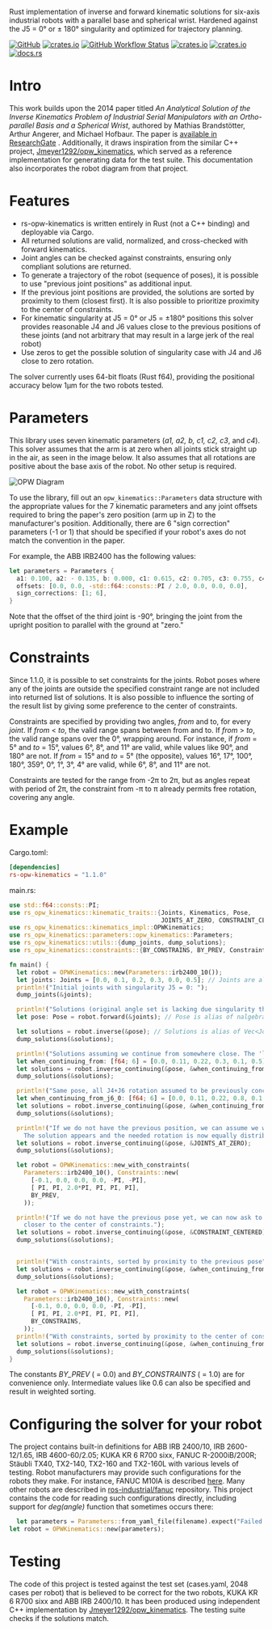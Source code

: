 Rust implementation of inverse and forward kinematic solutions for six-axis industrial robots with a parallel base
and spherical wrist. Hardened against the J5 = 0&deg; or &plusmn; 180&deg; singularity and optimized for trajectory
planning.

[![GitHub](https://img.shields.io/badge/GitHub-777777)](https://github.com/bourumir-wyngs/rs-opw-kinematics)
[![crates.io](https://img.shields.io/crates/v/rs-opw-kinematics.svg)](https://crates.io/crates/rs-opw-kinematics)
[![GitHub Workflow Status](https://img.shields.io/github/actions/workflow/status/bourumir-wyngs/rs-opw-kinematics/rust.yml)](https://github.com/bourumir-wyngs/rs-opw-kinematics/actions)
[![crates.io](https://img.shields.io/crates/l/rs-opw-kinematics.svg)](https://crates.io/crates/rs-opw-kinematics)
[![crates.io](https://img.shields.io/crates/d/rs-opw-kinematics.svg)](https://crates.io/crates/rs-opw-kinematics)
[![docs.rs](https://docs.rs/rs-opw-kinematics/badge.svg)](https://docs.rs/rs-opw-kinematics)

# Intro

This work builds upon the 2014 paper titled _An Analytical Solution of the Inverse Kinematics Problem of Industrial
Serial Manipulators with an Ortho-parallel Basis and a Spherical Wrist_, authored by Mathias Brandstötter, Arthur
Angerer, and Michael Hofbaur. The paper is [available in ResearchGate](https://www.researchgate.net/profile/Mathias-Brandstoetter/publication/264212870_An_Analytical_Solution_of_the_Inverse_Kinematics_Problem_of_Industrial_Serial_Manipulators_with_an_Ortho-parallel_Basis_and_a_Spherical_Wrist/links/53d2417e0cf2a7fbb2e98b09/An-Analytical-Solution-of-the-Inverse-Kinematics-Problem-of-Industrial-Serial-Manipulators-with-an-Ortho-parallel-Basis-and-a-Spherical-Wrist.pdf)
. Additionally, it draws inspiration from the similar C++
project, [Jmeyer1292/opw_kinematics](https://github.com/Jmeyer1292/opw_kinematics), which served as a reference implementation for generating data for the test suite.
This documentation also incorporates the robot diagram from that project.

# Features

- rs-opw-kinematics is written entirely in Rust (not a C++ binding) and deployable via Cargo.
- All returned solutions are valid, normalized, and cross-checked with forward kinematics.
- Joint angles can be checked against constraints, ensuring only compliant solutions are returned.
- To generate a trajectory of the robot (sequence of poses), it is possible to use "previous joint positions" as
  additional input.
- If the previous joint positions are provided, the solutions are sorted by proximity to them (closest first).
  It is also possible to prioritize proximity to the center of constraints.
- For kinematic singularity at J5 = 0&deg; or J5 = &plusmn;180&deg; positions this solver provides reasonable J4 and J6
  values close to the previous positions of these joints (and not arbitrary that may result in a large jerk of the real
  robot)
- Use zeros to get the possible solution of singularity case with J4 and J6 close to zero rotation.
 
The solver currently uses 64-bit floats (Rust f64), providing the positional accuracy below 1&micro;m for the two 
robots tested.

# Parameters

This library uses seven kinematic parameters (_a1, a2, b, c1, c2, c3_, and _c4_). This solver assumes that the arm is
at zero when all joints stick straight up in the air, as seen in the image below. It also assumes that all
rotations are positive about the base axis of the robot. No other setup is required.

![OPW Diagram](https://bourumir-wyngs.github.io/rs-opw-kinematics/documentation/opw.gif)
<!-- ![OPW Diagram](documentation/opw.gif) -->

To use the library, fill out an `opw_kinematics::Parameters` data structure with the appropriate values for the 7
kinematic parameters and any joint offsets required to bring the paper's zero position (arm up in Z) to the
manufacturer's position. Additionally, there are 6 "sign correction" parameters (-1 or 1) that should be specified if
your robot's axes do not match the convention in the paper.

For example, the ABB IRB2400 has the following values:

```Rust
let parameters = Parameters {
  a1: 0.100, a2: - 0.135, b: 0.000, c1: 0.615, c2: 0.705, c3: 0.755, c4: 0.085,
  offsets: [0.0, 0.0, -std::f64::consts::PI / 2.0, 0.0, 0.0, 0.0],
  sign_corrections: [1; 6],
}
``` 

Note that the offset of the third joint is -90&deg;, bringing the joint from the upright position to parallel with
the ground at "zero."

# Constraints

Since 1.1.0, it is possible to set constraints for the joints. Robot poses where any of the joints are outside
the specified constraint range are not included into returned list of solutions. It is also possible to
influence the sorting of the result list by giving some preference to the center of constraints.

Constraints are specified by providing two angles, _from_ and to, for every _joint_. If _from_ < _to_, the valid range
spans between from and to. If _from_ > _to_, the valid range spans over the 0&deg;, wrapping around. For instance,
if _from_ = 5&deg; and _to_ = 15&deg;, values 6&deg;, 8&deg;, and 11&deg; are valid, while values like 90&deg;, and 
180&deg; are not. If _from_ = 15&deg; and _to_ = 5&deg; (the opposite), values 16&deg;, 17&deg;, 100&deg;, 180&deg;,
359&deg;, 0&deg;, 1&deg;, 3&deg;, 4&deg; are valid, while 6&deg;, 8&deg;, and 11&deg; are not.

Constraints are tested for the range from -2&pi; to 2&pi;, but as angles repeat with period of 2&pi;, the
constraint from -&pi; to &pi; already permits free rotation, covering any angle.

# Example

Cargo.toml:

```toml
[dependencies]
rs-opw-kinematics = "1.1.0"
```

main.rs:

```Rust
use std::f64::consts::PI;
use rs_opw_kinematics::kinematic_traits::{Joints, Kinematics, Pose, 
                                          JOINTS_AT_ZERO, CONSTRAINT_CENTERED};
use rs_opw_kinematics::kinematics_impl::OPWKinematics;
use rs_opw_kinematics::parameters::opw_kinematics::Parameters;
use rs_opw_kinematics::utils::{dump_joints, dump_solutions};
use rs_opw_kinematics::constraints::{BY_CONSTRAINS, BY_PREV, Constraints};

fn main() {
  let robot = OPWKinematics::new(Parameters::irb2400_10());
  let joints: Joints = [0.0, 0.1, 0.2, 0.3, 0.0, 0.5]; // Joints are alias of [f64; 6]
  println!("Initial joints with singularity J5 = 0: ");
  dump_joints(&joints);

  println!("Solutions (original angle set is lacking due singularity there: ");
  let pose: Pose = robot.forward(&joints); // Pose is alias of nalgebra::Isometry3<f64>

  let solutions = robot.inverse(&pose); // Solutions is alias of Vec<Joints>
  dump_solutions(&solutions);

  println!("Solutions assuming we continue from somewhere close. The 'lost solution' returns");
  let when_continuing_from: [f64; 6] = [0.0, 0.11, 0.22, 0.3, 0.1, 0.5];
  let solutions = robot.inverse_continuing(&pose, &when_continuing_from);
  dump_solutions(&solutions);

  println!("Same pose, all J4+J6 rotation assumed to be previously concentrated on J4 only");
  let when_continuing_from_j6_0: [f64; 6] = [0.0, 0.11, 0.22, 0.8, 0.1, 0.0];
  let solutions = robot.inverse_continuing(&pose, &when_continuing_from_j6_0);
  dump_solutions(&solutions);

  println!("If we do not have the previous position, we can assume we want J4, J6 close to 0.0 \
    The solution appears and the needed rotation is now equally distributed between J4 and J6.");
  let solutions = robot.inverse_continuing(&pose, &JOINTS_AT_ZERO);
  dump_solutions(&solutions);

  let robot = OPWKinematics::new_with_constraints(
    Parameters::irb2400_10(), Constraints::new(
      [-0.1, 0.0, 0.0, 0.0, -PI, -PI],
      [ PI, PI, 2.0*PI, PI, PI, PI],
      BY_PREV,
    ));

  println!("If we do not have the previous pose yet, we can now ask to prefer the pose \
    closer to the center of constraints.");
  let solutions = robot.inverse_continuing(&pose, &CONSTRAINT_CENTERED);
  dump_solutions(&solutions);


  println!("With constraints, sorted by proximity to the previous pose");
  let solutions = robot.inverse_continuing(&pose, &when_continuing_from_j6_0);
  dump_solutions(&solutions);

  let robot = OPWKinematics::new_with_constraints(
    Parameters::irb2400_10(), Constraints::new(
      [-0.1, 0.0, 0.0, 0.0, -PI, -PI],
      [ PI, PI, 2.0*PI, PI, PI, PI],
      BY_CONSTRAINS,
    ));
  println!("With constraints, sorted by proximity to the center of constraints");
  let solutions = robot.inverse_continuing(&pose, &when_continuing_from_j6_0);
  dump_solutions(&solutions);
}
```

The constants _BY_PREV_ ( = 0.0) and _BY_CONSTRAINTS_ ( = 1.0) are for convenience only. Intermediate values like
0.6 can also be specified and result in weighted sorting.

# Configuring the solver for your robot

The project contains built-in definitions for ABB IRB 2400/10, IRB 2600-12/1.65, IRB 4600-60/2.05; KUKA KR 6 R700 sixx,
FANUC R-2000iB/200R; Stäubli TX40, TX2-140, TX2-160 and TX2-160L with various levels of
testing. Robot manufacturers may provide such configurations for the robots they make.
For instance, FANUC M10IA is
described [here](https://github.com/ros-industrial/fanuc/blob/3ea2842baca3184cc621071b785cbf0c588a4046/fanuc_m10ia_support/config/opw_parameters_m10ia.yaml).
Many other robots are described in [ros-industrial/fanuc](https://github.com/ros-industrial/fanuc) repository.
This project contains the code for reading such configurations directly, including support for *deg(angle)*
function that sometimes occurs there:

```Rust
  let parameters = Parameters::from_yaml_file(filename).expect("Failed to load parameters");
let robot = OPWKinematics::new(parameters);
```

# Testing

The code of this project is tested against the test set (cases.yaml, 2048 cases per robot) that is
believed to be correct for the two robots, KUKA KR 6 R700 sixx and ABB IRB 2400/10. It has been produced
using independent C++ implementation by [Jmeyer1292/opw_kinematics](https://github.com/Jmeyer1292/opw_kinematics). The
testing suite checks if the solutions
match.


